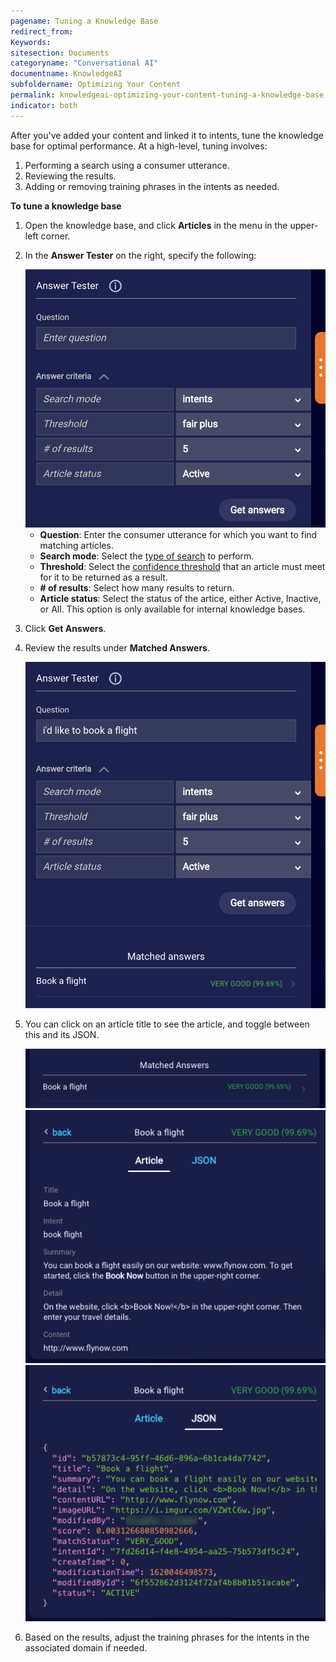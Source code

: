 ```yaml
---
pagename: Tuning a Knowledge Base
redirect_from:
Keywords:
sitesection: Documents
categoryname: "Conversational AI"
documentname: KnowledgeAI
subfoldername: Optimizing Your Content
permalink: knowledgeai-optimizing-your-content-tuning-a-knowledge-base.html
indicator: both
---
```


After you've added your content and linked it to intents, tune the knowledge base for optimal performance. At a high-level, tuning involves:

1. Performing a search using a consumer utterance.
2. Reviewing the results.
3. Adding or removing training phrases in the intents as needed.

**To tune a knowledge base**

1. Open the knowledge base, and click **Articles** in the menu in the upper-left corner.
2. In the **Answer Tester** on the right, specify the following:

    <img class="fancyimage" style="width:500px" src="img/ConvoBuilder/kb_test1.png" alt="The default state of the Answer Tester">

    * **Question**: Enter the consumer utterance for which you want to find matching articles.
    * **Search mode**: Select the [type of search](knowledgeai-search-methods.html) to perform.
    * **Threshold**: Select the [confidence threshold](knowledgeai-using-intents-with-kbs.html#scoring-and-thresholds) that an article must meet for it to be returned as a result.
    * **# of results**: Select how many results to return.
    * **Article status**: Select the status of the artice, either Active, Inactive, or All. This option is only available for internal knowledge bases.

3. Click **Get Answers**.
4. Review the results under **Matched Answers**.

    <img class="fancyimage" style="width:500px" src="img/ConvoBuilder/kb_test2.png" alt="The results of an example test using the Answer Tester">

5. You can click on an article title to see the article, and toggle between this and its JSON.

    <img class="fancyimage" style="width:500px" src="img/ConvoBuilder/kb_test3.png" alt="The inital view of the matched answers">
    <img class="fancyimage" style="width:500px" src="img/ConvoBuilder/kb_test4.png" alt="The view of the Article tab after you select a result">
    <img class="fancyimage" style="width:500px" src="img/ConvoBuilder/kb_test5.png" alt="The view of the JSON tab after you select a result">

6. Based on the results, adjust the training phrases for the intents in the associated domain if needed.
